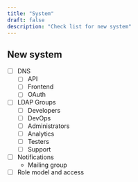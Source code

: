 ```yaml
---
title: "System"
draft: false
description: "Check list for new system"
---
```


## New system

- [ ] DNS
    - [ ] API
    - [ ] Frontend
    - [ ] OAuth
- [ ] LDAP Groups
    - [ ] Developers
    - [ ] DevOps
    - [ ] Administrators
    - [ ] Analytics
    - [ ] Testers
    - [ ] Support
- [ ] Notifications
    - Mailing group
- [ ] Role model and access